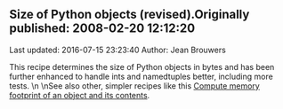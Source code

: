 ## Size of Python objects (revised).Originally published: 2008-02-20 12:12:20 
Last updated: 2016-07-15 23:23:40 
Author: Jean Brouwers 
 
This recipe determines the size of Python objects in bytes and has been further enhanced to handle ints and namedtuples better, including more tests.\n\nSee also other, simpler recipes like this  [Compute memory footprint of an object and its contents](http://code.activestate.com/recipes/577504).